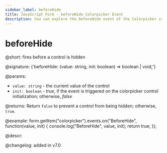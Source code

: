 ```yaml
---
sidebar_label: beforeHide
title: JavaScript Form - beforeHide Colorpicker Event 
description: You can explore the beforeHide event of the Colorpicker control of Form in the documentation of the DHTMLX JavaScript UI library. Browse developer guides and API reference, try out code examples and live demos, and download a free 30-day evaluation version of DHTMLX Suite 7.
---
```


# beforeHide

@short: fires before a control is hidden

@signature: {'beforeHide: (value: string, init: boolean) => boolean | void;'}

@params:
- `value: string` - the current value of the control
- `init: boolean` - *true*, if the event is triggered on the colorpicker control initialization; otherwise, *false*

@returns:
Return `false` to prevent a control from being hidden; otherwise, `true`.

@example:
form.getItem("colorpicker").events.on("BeforeHide", function(value, init) {
    console.log("BeforeHide", value, init);
    return true;
});

@descr:

@changelog: added in v7.0
